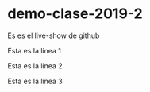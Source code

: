 # demo-clase-2019-2
Es es el live-show de github

Esta es la línea 1

Esta es la línea 2

Esta es la línea 3
